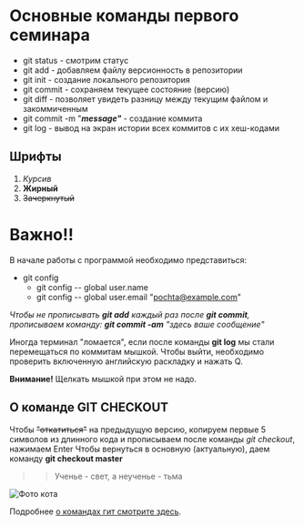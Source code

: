 # Основные команды первого семинара
* git status  - смотрим статус
* git add - добавляем файлу версионность в репозитории
* git init - создание локального репозитория
* git commit - сохраняем текущее состояние (версию)
* git diff - позволяет увидеть разницу между текущим файлом и закоммиченным 
* git commit -m "***message"*** - создание коммита
* git log - вывод на экран истории всех коммитов с их хеш-кодами
## Шрифты
1. *Курсив*
2. **Жирный**
3. ~~Зачеркнутый~~

# **Важно!!**
В начале работы с программой необходимо представиться:
* git config
    *  git config -- global user.name 
    * git config -- global user.email "pochta@example.com"

*Чтобы не прописывать **git add** каждый раз после **git commit**, прописываем команду: **git commit -am** "здесь ваше сообщение"*

Иногда терминал "ломается", если после команды **git log** мы стали перемещаться по коммитам мышкой. Чтобы выйти, необходимо проверить включенную английскую раскладку и нажать Q.       

__**Внимание!**__ Щелкать мышкой при этом не надо. 

## О команде GIT CHECKOUT
Чтобы ~~"откатиться"~~ на предыдущую версию, копируем первые 5 символов из длинного кода и прописываем после команды *git checkout*, нажимаем Enter
Чтобы вернуться в основную (актуальную), даем команду **git checkout master**
>> Ученье - свет, а неученье - тьма 


![Фото кота](/Users/Pictures/asd.jpg "Дополнительное описание")

Подробнее [о командах гит смотрите здесь](https://gb.ru/lessons/299845/ "").








